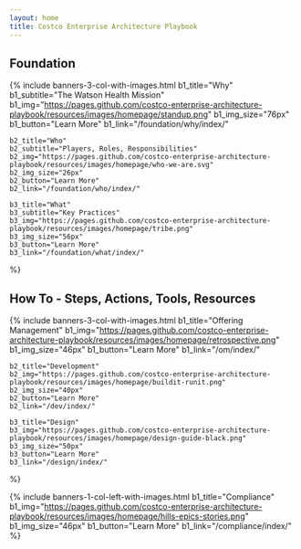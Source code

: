 ```yaml
---
layout: home
title: Costco Enterprise Architecture Playbook
---
```


## Foundation

{% include banners-3-col-with-images.html
    b1_title="Why"
    b1_subtitle="The Watson Health Mission"
    b1_img="https://pages.github.com/costco-enterprise-architecture-playbook/resources/images/homepage/standup.png"
    b1_img_size="76px"
    b1_button="Learn More"
    b1_link="/foundation/why/index/"

    b2_title="Who"
    b2_subtitle="Players, Roles, Responsibilities"
    b2_img="https://pages.github.com/costco-enterprise-architecture-playbook/resources/images/homepage/who-we-are.svg"
    b2_img_size="26px"
    b2_button="Learn More"
    b2_link="/foundation/who/index/"

    b3_title="What"
    b3_subtitle="Key Practices"
    b3_img="https://pages.github.com/costco-enterprise-architecture-playbook/resources/images/homepage/tribe.png"
    b3_img_size="56px"
    b3_button="Learn More"
    b3_link="/foundation/what/index/"
%}

## How To - Steps, Actions, Tools, Resources

{% include banners-3-col-with-images.html
    b1_title="Offering Management"
    b1_img="https://pages.github.com/costco-enterprise-architecture-playbook/resources/images/homepage/retrospective.png"
    b1_img_size="46px"
    b1_button="Learn More"
    b1_link="/om/index/"

    b2_title="Development"
    b2_img="https://pages.github.com/costco-enterprise-architecture-playbook/resources/images/homepage/buildit-runit.png"
    b2_img_size="40px"
    b2_button="Learn More"
    b2_link="/dev/index/"

    b3_title="Design"
    b3_img="https://pages.github.com/costco-enterprise-architecture-playbook/resources/images/homepage/design-guide-black.png"
    b3_img_size="50px"
    b3_button="Learn More"
    b3_link="/design/index/"
%}

{% include banners-1-col-left-with-images.html
    b1_title="Compliance"
    b1_img="https://pages.github.com/costco-enterprise-architecture-playbook/resources/images/homepage/hills-epics-stories.png"
    b1_img_size="46px"
    b1_button="Learn More"
    b1_link="/compliance/index/"
%}
